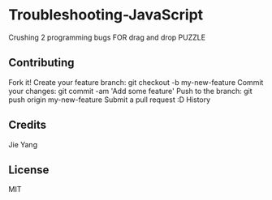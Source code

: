# Troubleshooting-JavaScript

Crushing 2 programming bugs FOR drag and drop PUZZLE

## Contributing

Fork it! Create your feature branch: git checkout -b my-new-feature Commit your changes: git commit -am 'Add some feature' Push to the branch: git push origin my-new-feature Submit a pull request :D History

## Credits

Jie Yang

## License

MIT
